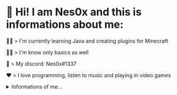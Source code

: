 # 👋 Hi! I am Nes0x and this is informations about me:

👨‍💻 > I'm currently learning Java and creating plugins for Minecraft

👨‍💻 > I'm know only basics as well

📃 > My discord: Nes0x#1337

❤️ > I love programming, listen to music and playing in video games


<details>
  <summary>Informations of me...</summary>
  
  ## Stats of programming. 
  
  <a href="https://wakatime.com"><img src="https://wakatime.com/share/@4623e552-ebbf-4682-81e6-393a2b916c21/148ae338-06ef-4d82-85d1-cec18b25a335.png" /></a>
  
  <a href="https://wakatime.com"><img src="https://wakatime.com/share/@4623e552-ebbf-4682-81e6-393a2b916c21/ce6b6aa3-f79e-4c3e-b8ec-85c9a93edb77.png" /></a>
  
  <a href="https://wakatime.com"><img src="https://wakatime.com/share/@4623e552-ebbf-4682-81e6-393a2b916c21/3726842f-ed5e-45ff-9a47-1d4c1cd028fb.png" /></a>
  
  
  

  ## My most used languages.

  ![Top Language](https://github-readme-stats.vercel.app/api/top-langs/?username=Nes0x)
  
   

  ## My hardware.

  ![Graphic Card](https://img.shields.io/badge/NVIDIA-GTX_1050-76900?logo=nvidia&logoColor=white)

  ![Cpu](https://img.shields.io/badge/AMD-Ryzen_5_1400-ED1C24?logo=amd&logoColor=white)
  
  
  ## My tools and languages.

  ![JavaTool](https://img.shields.io/badge/JetBrains-IntelliJ_IDEA-3376AB?logo=IntelliJIDEA&logoColor=white) - IDE for Java
  
  ![PythonTool](https://img.shields.io/badge/Microsoft-Visual_Studio_Code-3376AB?logo=VisualStudioCode&logoColor=white) - for Python
  
  ![PythonLanguage](https://img.shields.io/badge/Python-3376AB?logo=python&logoColor=white) - best language

  ![JavaLanguage](https://img.shields.io/badge/Java-3376AB?logo=java&logoColor=white) - my favourite language

  ![StackOverflow](https://img.shields.io/badge/Stack_Overflow-3376AB?logo=stack-overflow&logoColor=white) - best site forever 

  ![Trello](https://img.shields.io/badge/Trello-3376AB?logo=Trello&logoColor=white) - for project management

  
  ## Socials.
  ![YouTube](https://img.shields.io/badge/Youtube-ED1C24?logo=youtube&logoColor=white) - [click](https://m.youtube.com/channel/UC6ytYclQPwHrzagzTBfZjUQ)
</details> 

